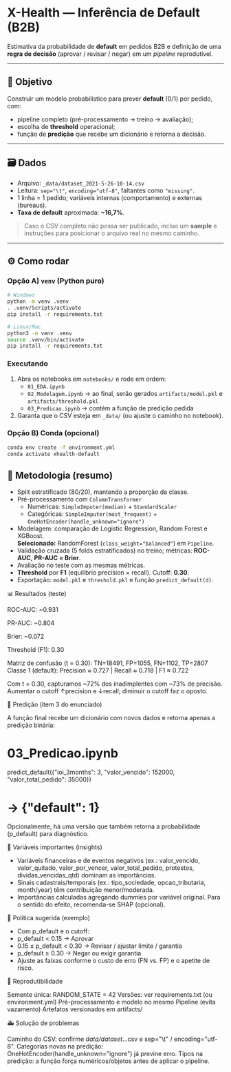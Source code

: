 # X-Health — Inferência de Default (B2B)

Estimativa da probabilidade de **default** em pedidos B2B e definição de uma **regra de decisão** (aprovar / revisar / negar) em um *pipeline* reprodutível.

---

## 🎯 Objetivo
Construir um modelo probabilístico para prever **default** (0/1) por pedido, com:
- pipeline completo (pré-processamento → treino → avaliação);
- escolha de **threshold** operacional;
- função de **predição** que recebe um dicionário e retorna a decisão.




---

## 🗃️ Dados

- Arquivo: `_data/dataset_2021-5-26-10-14.csv`  
- Leitura: `sep="\t"`, `encoding="utf-8"`, faltantes como `"missing"`.
- 1 linha = 1 pedido; variáveis internas (comportamento) e externas (bureaus).
- **Taxa de default** aproximada: **~16,7%**.

> Caso o CSV completo não possa ser publicado, incluo um **sample** e instruções para posicionar o arquivo real no mesmo caminho.

---


## ⚙️ Como rodar

### Opção A) `venv` (Python puro)
```bash
# Windows
python -m venv .venv
. .venv/Scripts/activate
pip install -r requirements.txt

# Linux/Mac
python3 -m venv .venv
source .venv/bin/activate
pip install -r requirements.txt
```

### Executando
1. Abra os notebooks em `notebooks/` e rode em ordem:
   - `01_EDA.ipynb`
   - `02_Modelagem.ipynb` → ao final, serão gerados `artifacts/model.pkl` e `artifacts/threshold.pkl`
   - `03_Predicao.ipynb` → contém a função de predição pedida
2. Garanta que o CSV esteja em `_data/` (ou ajuste o caminho no notebook).

### Opção B) Conda (opcional)
```bash
conda env create -f environment.yml
conda activate xhealth-default
```

## 🧪 Metodologia (resumo)
- Split estratificado (80/20), mantendo a proporção da classe.
- Pré-processamento com `ColumnTransformer`  
  - Numéricas: `SimpleImputer(median)` + `StandardScaler`  
  - Categóricas: `SimpleImputer(most_frequent)` + `OneHotEncoder(handle_unknown="ignore")`
- Modelagem: comparação de Logistic Regression, Random Forest e XGBoost.  
  **Selecionado:** RandomForest (`class_weight="balanced"`) em `Pipeline`.
- Validação cruzada (5 folds estratificados) no treino; métricas: **ROC-AUC**, **PR-AUC** e **Brier**.
- Avaliação no teste com as mesmas métricas.
- **Threshold** por **F1** (equilíbrio precision × recall). Cutoff: **0.30**.
- Exportação: `model.pkl` e `threshold.pkl` e função `predict_default(d)`.





📊 Resultados (teste)

ROC-AUC: ~0.931

PR-AUC: ~0.804

Brier: ~0.072

Threshold (F1): 0.30

Matriz de confusão (t = 0.30): TN=18491, FP=1055, FN=1102, TP=2807
Classe 1 (default): Precision ≈ 0.727 | Recall ≈ 0.718 | F1 ≈ 0.722

Com t = 0.30, capturamos ~72% dos inadimplentes com ~73% de precisão.
Aumentar o cutoff ↑precision e ↓recall; diminuir o cutoff faz o oposto.


🧩 Predição (item 3 do enunciado)

A função final recebe um dicionário com novos dados e retorna apenas a predição binária:

# 03_Predicao.ipynb
predict_default({"ioi_3months": 3, "valor_vencido": 152000, "valor_total_pedido": 35000})
# -> {"default": 1}


Opcionalmente, há uma versão que também retorna a probabilidade (p_default) para diagnóstico.



🧠 Variáveis importantes (insights)

- Variáveis financeiras e de eventos negativos (ex.: valor_vencido, valor_quitado, valor_por_vencer, valor_total_pedido, protestos, dividas_vencidas_qtd) dominam as importâncias.
- Sinais cadastrais/temporais (ex.: tipo_sociedade, opcao_tributaria, month/year) têm contribuição menor/moderada.
- Importâncias calculadas agregando dummies por variável original. Para o sentido do efeito, recomenda-se SHAP (opcional).


🧭 Política sugerida (exemplo)

- Com p_default e o cutoff:
- p_default < 0.15 → Aprovar
- 0.15 ≤ p_default < 0.30 → Revisar / ajustar limite / garantia
- p_default ≥ 0.30 → Negar ou exigir garantia
- Ajuste as faixas conforme o custo de erro (FN vs. FP) e o apetite de risco.

🔁 Reprodutibilidade

Semente única: RANDOM_STATE = 42
Versões: ver requirements.txt (ou environment.yml)
Pré-processamento e modelo no mesmo Pipeline (evita vazamento)
Artefatos versionados em artifacts/


🚑 Solução de problemas

Caminho do CSV: confirme _data/dataset_...csv e sep="\t" / encoding="utf-8".
Categorias novas na predição: OneHotEncoder(handle_unknown="ignore") já previne erro.
Tipos na predição: a função força numéricos/objetos antes de aplicar o pipeline.
